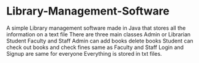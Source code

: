 # Library-Management-Software
A simple Library management software made in Java that stores all the information on a text file
There are three main classes
Admin or Librarian
Student
Faculty and Staff
Admin can add books delete books
Student can check out books and check fines same as Faculty and Staff
Login and Signup are same for everyone
Everything is stored in txt files.
